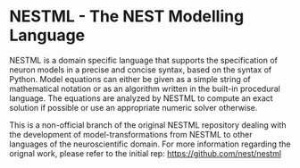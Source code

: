 # NESTML - The NEST Modelling Language

NESTML is a domain specific language that supports the specification of neuron models
in a precise and concise syntax, based on the syntax of Python. Model equations
can either be given as a simple string of mathematical notation or as an algorithm written
in the built-in procedural language. The equations are analyzed by NESTML to compute
an exact solution if possible or use an appropriate numeric solver otherwise.

This is a non-official branch of the original NESTML repository dealing with the development of model-transformations from NESTML to other 
languages of the neuroscientific domain. For more information regarding the orignal work, please refer to the initial rep: https://github.com/nest/nestml